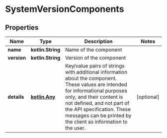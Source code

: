 
# SystemVersionComponents

## Properties
Name | Type | Description | Notes
------------ | ------------- | ------------- | -------------
**name** | **kotlin.String** | Name of the component  | 
**version** | **kotlin.String** | Version of the component  | 
**details** | [**kotlin.Any**](.md) | Key/value pairs of strings with additional information about the component. These values are intended for informational purposes only, and their content is not defined, and not part of the API specification.  These messages can be printed by the client as information to the user.  |  [optional]



